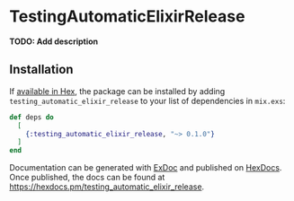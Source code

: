 # TestingAutomaticElixirRelease

**TODO: Add description**

## Installation

If [available in Hex](https://hex.pm/docs/publish), the package can be installed
by adding `testing_automatic_elixir_release` to your list of dependencies in `mix.exs`:

```elixir
def deps do
  [
    {:testing_automatic_elixir_release, "~> 0.1.0"}
  ]
end
```

Documentation can be generated with [ExDoc](https://github.com/elixir-lang/ex_doc)
and published on [HexDocs](https://hexdocs.pm). Once published, the docs can
be found at <https://hexdocs.pm/testing_automatic_elixir_release>.

